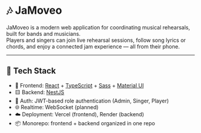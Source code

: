 # 🎶 JaMoveo

JaMoveo is a modern web application for coordinating musical rehearsals, built for bands and musicians.  
Players and singers can join live rehearsal sessions, follow song lyrics or chords, and enjoy a connected jam experience — all from their phone.

---

## 🚀 Tech Stack

- 🔷 Frontend: [React](https://reactjs.org/) + [TypeScript](https://www.typescriptlang.org/) + [Sass](https://sass-lang.com/) + [Material UI](https://mui.com/)
- 🟨 Backend: [NestJS](https://nestjs.com/)
- 🔐 Auth: JWT-based role authentication (Admin, Singer, Player)
- 🌐 Realtime: WebSocket (planned)
- ☁️ Deployment: Vercel (frontend), Render (backend)
- 📦 Monorepo: frontend + backend organized in one repo